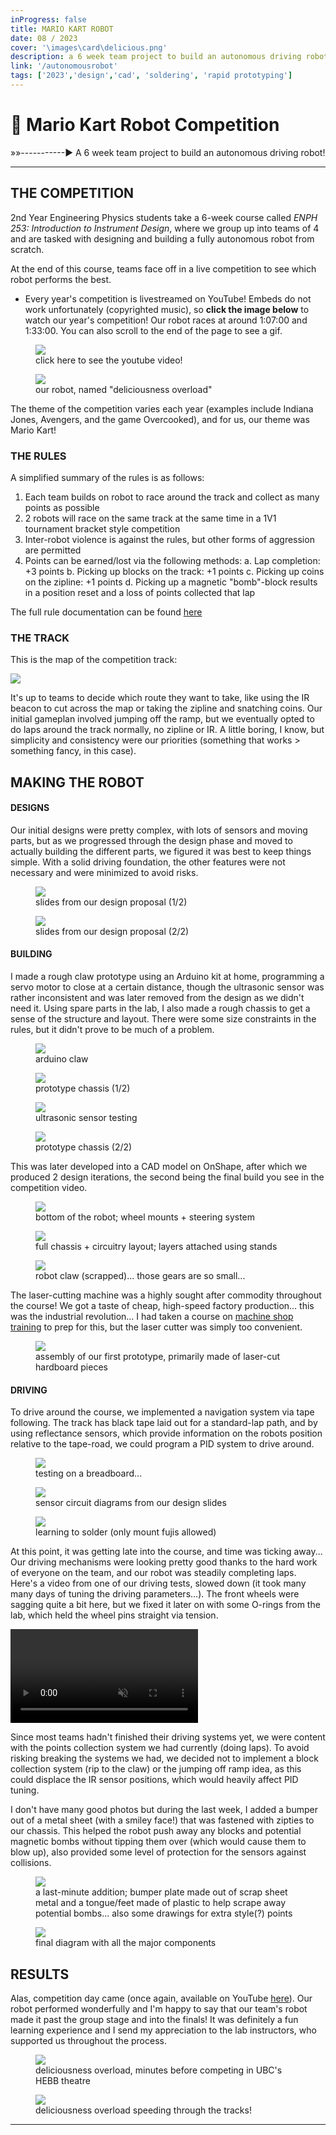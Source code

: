 ```yaml
---
inProgress: false
title: MARIO KART ROBOT
date: 08 / 2023
cover: '\images\card\delicious.png'
description: a 6 week team project to build an autonomous driving robot!
link: '/autonomousrobot'
tags: ['2023','design','cad', 'soldering', 'rapid prototyping']
---
```


# 🤖 Mario Kart Robot Competition
»»-----------► A 6 week team project to build an autonomous driving robot!


---
## THE COMPETITION
2nd Year Engineering Physics students take a 6-week course called *ENPH 253: Introduction to Instrument Design*, where we group up into teams of 4 and are tasked with designing and building a fully autonomous robot from scratch. 

At the end of this course, teams face off in a live competition to see which robot performs the best. 

 - Every year's competition is livestreamed on YouTube! Embeds do not work unfortunately (copyrighted music), so **click the image below** to watch our year's competition! Our robot races at around 1:07:00 and 1:33:00. You can also scroll to the end of the page to see a gif.

<div class="flex flex-row items-center">
<figure class="bg-white size-fit rotate-1 pt-2 pb-8 p-4 items-center justify-center hover:scale-150">
<a href="https://www.youtube.com/watch?v=gXMnazr8vEo"><img src="\images\robotcomp\youtube.png" class="bg-primary mb-1 size-fit "> </a>
<figcaption class="pt-2 text-black text-xl text-center">click here to see the youtube video!</figcaption>
</figure>

<figure class="bg-white size-fit -rotate-6 pt-8 pb-8 p-4 items-center justify-center hover:scale-150">
<img src="\images\robotcomp\delicious.png" class="bg-primary mb-1 size-fit ">
<figcaption class="pt-2 text-black text-xl text-center">our robot, named "deliciousness overload"</figcaption>
</figure>
</div>

The theme of the competition varies each year (examples include Indiana Jones, Avengers, and the game Overcooked), and for us, our theme was Mario Kart!

### THE RULES
A simplified summary of the rules is as follows:
1. Each team builds on robot to race around the track and collect as many points as possible
2. 2 robots will race on the same track at the same time in a 1V1 tournament bracket style competition
3. Inter-robot violence is against the rules, but other forms of aggression are permitted
4. Points can be earned/lost via the following methods:
    a. Lap completion: +3 points
    b. Picking up blocks on the track: +1 points
    c. Picking up coins on the zipline: +1 points
    d. Picking up a magnetic "bomb"-block results in a position reset and a loss of points collected that lap

The full rule documentation can be found <a href="https://docs.google.com/document/d/e/2PACX-1vS4bQXNVCvEt-UMX50Rsar0Wds5AqRDQToN8ABxkS7ocnluPU8JlCNRYIkiXptbHYsrAI_WKzwC9IwO/pub">here</a>

### THE TRACK
This is the map of the competition track:


<img src="\images\robotcomp\competitionSurface.png" class="bg-primary mb-1 size-fit outline-2 outline-orange shadow-2xl shadow-orange">


It's up to teams to decide which route they want to take, like using the IR beacon to cut across the map or taking the zipline and snatching coins. Our initial gameplan involved jumping off the ramp, but we eventually opted to do laps around the track normally, no zipline or IR. A little boring, I know, but simplicity and consistency were our priorities (something that works > something fancy, in this case).


## MAKING THE ROBOT
#### DESIGNS
Our initial designs were pretty complex, with lots of sensors and moving parts, but as we progressed through the design phase and moved to actually building the different parts, we figured it was best to keep things simple. With a solid driving foundation, the other features were not necessary and were minimized to avoid risks. 
<div class="flex flex-row">
<figure class="bg-slate-100 rotate-1 pt-8 pb-8 p-4 items-center justify-center hover:scale-150">
<img src="\images\robotcomp\sensordesign.png" class="bg-primary mb-1 size-fit ">
<figcaption class="pt-2 text-black text-sm">slides from our design proposal (1/2)</figcaption>
</figure>

<figure class="bg-slate-100 -rotate-2 pt-8 pb-8 p-4 items-center justify-center hover:scale-150">
<img src="\images\robotcomp\sensordesign2.png" class="bg-primary mb-1 size-fit ">
<figcaption class="pt-2 text-black text-sm">slides from our design proposal (2/2)</figcaption>
</figure>
</div>

#### BUILDING
I made a rough claw prototype using an Arduino kit at home, programming a servo motor to close at a certain distance, though the ultrasonic sensor was rather inconsistent and was later removed from the design as we didn't need it. Using spare parts in the lab, I also made a rough chassis to get a sense of the structure and layout. There were some size constraints in the rules, but it didn't prove to be much of a problem.

<div class="flex flex-row">

<figure class="bg-slate-100 size-fit rotate-1 pt-8 pb-4 p-4 items-center justify-center hover:scale-150">
<img src="\images\robotcomp\clawPrototype.gif" class="bg-primary mb-1 size-fit ">
<figcaption class="pt-2 text-black text-sm"> arduino claw</figcaption>
</figure>

<figure class="bg-slate-100 size-fit mb-24 rotate-3 pt-8 pb-8 p-4 items-center justify-center hover:scale-150">
<img src="\images\robotcomp\robotProto.png" class="bg-primary mb-1 size-fit ">
<figcaption class="pt-2 text-black text-sm">prototype chassis (1/2)</figcaption>
</figure>

<figure class="bg-slate-100 size-fit -rotate-2 pt-8 pb-8 p-4 items-center justify-center hover:scale-150">
<img src="\images\robotcomp\cardboardProto.png" class="bg-primary mb-1 size-fit ">
<figcaption class="pt-2 text-black text-sm">ultrasonic sensor testing</figcaption>
</figure>

<figure class="bg-slate-100 size-fit mb-24 rotate-3 pt-8 pb-8 p-4 items-center justify-center hover:scale-150">
<img src="\images\robotcomp\robotProto2.png" class="bg-primary mb-1 size-fit ">
<figcaption class="pt-2 text-black text-sm">prototype chassis (2/2)</figcaption>
</figure>

</div>


This was later developed into a CAD model on OnShape, after which we produced 2 design iterations, the second being the final build you see in the competition video. 

<div class="flex flex-row">

<figure class="bg-slate-100 size-fit rotate-1 pt-8 pb-4 p-4 items-center justify-center hover:scale-150">
<img src="\images\robotcomp\robotwheel.gif" class="bg-primary mb-1 size-fit ">
<figcaption class="pt-2 text-black text-sm">bottom of the robot; wheel mounts + steering system</figcaption>
</figure>

<figure class="bg-slate-100 size-fit mb-24 rotate-3 pt-8 pb-8 p-4 items-center justify-center hover:scale-150">
<img src="\images\robotcomp\robot360.gif" class="bg-primary mb-1 size-fit ">
<figcaption class="pt-2 text-black text-sm">full chassis + circuitry layout; layers attached using stands</figcaption>
</figure>

<figure class="bg-slate-100 size-fit -rotate-2 pt-8 pb-8 p-4 items-center justify-center hover:scale-150">
<img src="\images\robotcomp\robotclawCAD.png" class="bg-primary mb-1 size-fit ">
<figcaption class="pt-2 text-black text-sm">robot claw (scrapped)... those gears are so small...</figcaption>
</figure>
</div>

The laser-cutting machine was a highly sought after commodity throughout the course! We got a taste of cheap, high-speed factory production... this was the industrial revolution... I had taken a course on <a href="\metalphonestand">machine shop training</a> to prep for this, but the laser cutter was simply too convenient. 

<figure class="bg-white size-fit  pt-8 pb-8 p-4 items-center justify-center hover:scale-150">
<img src="\images\robotcomp\assembly.png" class="bg-primary mb-1 size-fit ">
<figcaption class="pt-2 text-black text-md">assembly of our first prototype, primarily made of laser-cut hardboard pieces</figcaption>
</figure>


#### DRIVING

To drive around the course, we implemented a navigation system via tape following. The track has black tape laid out for a standard-lap path, and by using reflectance sensors, which provide information on the robots position relative to the tape-road, we could program a PID system to drive around.

<div class="flex flex-row">

<figure class="bg-slate-100 size-fit rotate-1 pt-8 pb-4 p-4 items-center justify-center hover:scale-150">
<img src="\images\robotcomp\breadboard.png" class="bg-primary mb-1 size-fit ">
<figcaption class="pt-2 text-black text-sm">testing on a breadboard...</figcaption>
</figure>

<figure class="bg-slate-100 size-fit mb-24 -rotate-3 pt-8 pb-8 p-4 items-center justify-center hover:scale-150">
<img src="\images\robotcomp\circuits.png" class="bg-primary mb-1 size-fit ">
<figcaption class="pt-2 text-black text-sm">sensor circuit diagrams from our design slides</figcaption>
</figure>

<figure class="bg-slate-100 size-fit rotate-2 pt-8 pb-8 p-4 items-center justify-center hover:scale-150">
<img src="\images\robotcomp\solder.png" class="bg-primary mb-1 size-fit ">
<figcaption class="pt-2 text-black text-sm">learning to solder (only mount fujis allowed)</figcaption>
</figure>
</div>
 
At this point, it was getting late into the course, and time was ticking away... Our driving mechanisms were looking pretty good thanks to the hard work of everyone on the team, and our robot was steadily completing laps. Here's a video from one of our driving tests, slowed down (it took many many days of tuning the driving parameters...). The front wheels were sagging quite a bit here, but we fixed it later on with some O-rings from the lab, which held the wheel pins straight via tension.


<video class="size-fit" controls autoplay muted>
    <source src="\images\robotcomp\robotdriving.mp4" type="video/mp4">
</video>

Since most teams hadn't finished their driving systems yet, we were content with the points collection system we had currently (doing laps). To avoid risking breaking the systems we had, we decided not to implement a block collection system (rip to the claw) or the jumping off ramp idea, as this could displace the IR sensor positions, which would heavily affect PID tuning.

I don't have many good photos but during the last week, I added a bumper out of a metal sheet (with a smiley face!) that was fastened with zipties to our chassis. This helped the robot push away any blocks and potential magnetic bombs without tipping them over (which would cause them to blow up), also provided some level of protection for the sensors against collisions.

<div class="flex flex-row items-center">
<figure class="bg-slate-100 size-fit rotate-2 pt-8 pb-8 p-4 items-center justify-center hover:scale-150">
<img src="\images\robotcomp\bumper.png" class="bg-primary mb-1 size-fit ">
<figcaption class="pt-2 text-black text-sm">a last-minute addition; bumper plate made out of scrap sheet metal and a tongue/feet made of plastic to help scrape away potential bombs... also some drawings for extra style(?) points</figcaption>
</figure>

<figure class="bg-slate-100 size-fit -rotate-2 pt-8 pb-8 p-4 items-center justify-center hover:scale-150">
<img src="\images\robotcomp\labelleddiagram.png" class="bg-primary mb-1 size-fit ">
<figcaption class="pt-2 text-black text-sm">final diagram with all the major components</figcaption>
</figure>
</div>

## RESULTS

Alas, competition day came (once again, available on YouTube <a href="https://www.youtube.com/watch?v=gXMnazr8vEo">here</a>). Our robot performed wonderfully and I'm happy to say that our team's robot made it past the group stage and into the finals! It was definitely a fun learning experience and I send my appreciation to the lab instructors, who supported us throughout the process. 

<div class="flex flex-row items-center">
<figure class="bg-slate-100 size-fit rotate-2 pt-8 pb-8 p-4 items-center justify-center hover:scale-150">
<img src="\images\robotcomp\final.png" class="bg-primary mb-1 size-fit ">
<figcaption class="pt-2 text-black text-sm">deliciousness overload, minutes before competing in UBC's HEBB theatre</figcaption>
</figure>
<figure class="bg-slate-100 size-fit -rotate-4 pt-8 pb-8 p-4 items-center justify-center hover:scale-150">
<img src="\images\robotcomp\driving.gif" class="bg-primary mb-1 size-fit ">
<figcaption class="pt-2 text-black text-sm">deliciousness overload speeding through the tracks!</figcaption>
</figure>
</div>

---

